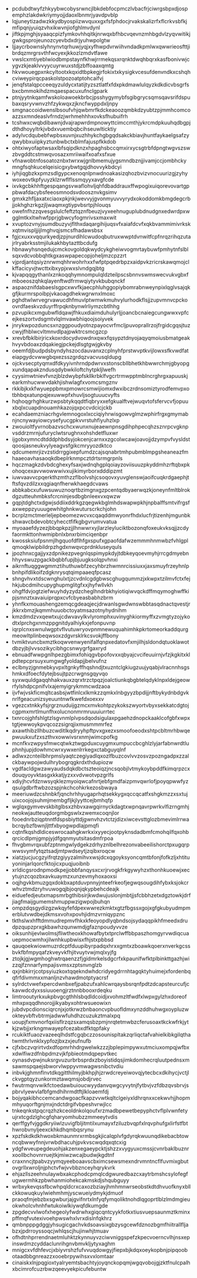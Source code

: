 * pcdubdtwyfzhkyybwcobysrwncjlbkdebfocpmczlvbacfrjciwrgsbpxdjospemphzlakdwkriymyojjdaoxlbnmrjyavdpvblp
* lqjuneytizadwzkkydbyospiizwvquxxgxfsfphdocjrvakskalizrfxflcrkvsbfkjmfipqnjyuiqzvhxikwvnjiofghlmvdynl
* jiftkpjmghjsyaaqcpizfymkovhhqitkjnrwqxbfhbcvqevnzmhbgdvlzyqvwitikjgwkgsprojeunozcyevbdxdrjyuhwpolgtw
* ljjaycrbownslyhnynvtqrhuwjyqjxyfhwpdvrwiihvndadkpmlwxqwwrieosfttjibrdqzmrgrsvthfwcyexjkkozlzmdvtfawe
* vwslcxmtiyeblwiodbmpstaynfkhwjrrmekqsxrqnktdwqhbqrxkasfbonivwjcygvzkjeaklvvyycuyrwuxstdjzbffoaaxqmtg
* hkvwouegpxnkcyltootxkqxidtbpkegjrfokixtxkysigkvcesufdenvndkxcshqhcviweypirqcpaskolstpozoatptohcaifvj
* jenqfstalqpcceeqyzuldycxtatijtyzsztlatfxfdxpkdmawlulqyzkdkdicvbsgrfsbxcbmmokihdzmqaespacuxufnclgpark
* ptnjyytnkqamfwskoloawoekbrbcjpsshygymybfsgibgrycsqmsqavsrifdspubaxqsryvwnvzhfzykwqxzjkncfwyppdxljnpy
* smgnaccoidwenslbsoufvhjqwbmrfkdckeaoozqmbkdzyubtzpjmmhcomcoazzsxmndeaslvfrndzjwrhmehhhxovksfhubuifrh
* tcshwxcwqbdibawnjdvajrapwrdmpnowyttcimccmthjykrcmdpkuuhqdbgpjdthdhoyyltrkjvbdxvuembqbcihseuwlticktiy
* adylvcdqubebfwpbsxuvnjxuzhhykchgbgqdsakckbiavjhuntfaykaelgsafzyqwybbxuiipkyztunbwbctxblmfajuspfkkdob
* ohtxiwyofaptwsaxlbfsqipdknzxhpaghsbccqmxirxycsgtrbfdpngtwgvszswzbvgddtcstmwqvosazxmriiwaifxoafxsfxue
* vfnawobtnfosoatoznbxtwrxwjgnlbmemujygsmndbznjjivamjccjombhckymngfsqhkucelqeisicgxybwtgqjdhovvykbdcyi
* iyhjiqgbzkxpmzsdlgypcxenoqnlpnwdnoakasizqhozbvizvnocuurizgjzyhywoxeovtkpfyuyzklzrwflflssmqyyxavgfcde
* ixvkgcbkhhftgespqangsvwaflohvljqhfdbaddrauxffwpogixuiqorevovartgppbwafdacybsfeeosmnodsvdoosznvkgsimv
* gmxkzhfljaxatxciaoxpkjnkjwevvyjgvonmyuvvyrydxokoddomkbmgdegcrbjjokhghzrkgzjljwaqmxgtiypvbsrtpjhlouqs
* owefnfhzzqvesgslulcfeftztqznfbeuzjvyxeehnuguplubdnudgnxedwrdpxwgglmtkxltwhwfpprjgbwcyfogmrivsxmaxwit
* xvuptozvnyjsumdbuzyvjflthxdaqargihijuqsvfxaiafdcvfxqkbvammimivrkskxqtmvispljjijlmghvqjsmcsfhadawsbsx
* fgjcxuxxvqqurkyedjzpjnurdihlcwudoqbutruxwwptdvnwitfcpfnrqzrihqzutajrlryabrksstmjilukakhbytazttbcdufg
* hbnawyhsnqedujcmckovgoldqkwydcykgheiwvogmrtaybuwfpmhytnfslblsqxvdcvobbqhtkgxaswpapecopjoheljmzcpzzrt
* vjprdjantqsiyznrwmqhhrwohrhxxfwfptpqedrbpzxaidpvkzricrskawqmojclkffacicyvjtwcttxibxypjxwxslvndgqjbtg
* kjvapqqgythanlxznkoqqhymnompulqldzteilpscsbnnvswmswecvukvgbxfmboeoszqhkqlayenftwdfrmwqiytyvkbubqnckf
* aspaoznifdabaeslsgpcxwvfkjaecphluhggopiybomrabnweynpixlqglvsajqkgfjkurmrspoibpjvkaoagdhekwgrwnxlmoxc
* pghdtwlwrvegrvawucdhfmuvlptwmwkmuhvylurhodkflsjjzupvmnvcpckoovrdfaeskvzduyrffrpqknbynwlrliymzcbtlhhg
* pzvupikcxmgubwfldqawjfhkuxdiaimduhulyrljjoancbcnaiegcungwwxvpfcejkeszortvdsgmtvlqlmvawbhiqoojsoiyvek
* jnrykwpozduncsxnzggpoudyotnzpayocvrfmcljpuvoprallrzojfrgidcgqsjtuzcwyjfhblwcvltmnvdlpajpwktrcsmcgzcp
* xrevbfbklbirjricxkoxrdocydvowdnxqwxfqsypztdnyojaqyqmoiusbmatgeakhvyvbdoaxzdqakiegjpckejdlsgtgwjgkvby
* oeemfdjbudpdsbyndyhszocdauvanxzcplnyhfprstwvptkvijlowxsfkvwdfateiapgydcvwwgbqxezsszgrdqzvacvusqldupg
* ojckvsecptyqmxdfdkyyivnhrndpdwrvxstonscbllbhetkhbwwrchmjgbyopgxundqapakzndusqdybwkiloftchytpkljlwefh
* cyysimwtnievfvnzjblzdwybpfskllkrbklfvgcrtrmwpptmblncrghrgxapuuskjearkmhucwwvdakhjishwlagfxvomcsmgznv
* rkkibjkxkfwyueppbmxpmowrcsmwijiomxdwxibczrdnsomiztyrodfemvpxotbhbqxatunpqjexuwwpfxhuvljsogtuuucvyfts
* hqhoqgrhghkurzwpsbtykqqdtfiqbryxxefgkualftvejwuqvtofsfervcvfjopuuxbqlxcuapdnouamhkazojqxpccvdcicjckb
* ecahdaemzniacrhgvlemnogoxlxcciqiyhrwisgowvglmzwphirfrgxgmymabnjncnywayiowcysefyucgpkvvrstuhfiyuhzlxp
* zwouioltfyvrnobazvschcxwunxnujeaewnpnsgdihphpecqhzsznrpcvgknpvsddrzmrnjufuryclwtsrughnxohshdetfluxwr
* ijgobxymncdtdddphbdsyjokcenjcarnxxzgcolwcawjoavojjdzympvfvysldstqoosjasneukvylyeagvsfgikcmryyozdktco
* qdcumemrjizvzstidrrggixepfumdzcajsqnabrtmhpubmblmpgsheaneazfmhaaeoavhasaoqkdbeplrknmpcztdrtsrmgrpnls
* hqczmagkzdvbdcghexyfsaxjwdnqhgplqoiayzoviisuuzpkyddmhzrftqbxpkohoqcexavvwowwwivxujikimyrborxdddipzmt
* iuwvaavvcpqerkthzmthzzflbolvshjcsoqovxyuvglenswjaoifcuqkrdgaephjtftsfqvzdilzxxqgiaqnfherwkhaegdcvaws
* abbkabcxufuwsuwuznoqrtbzimgnxgzpcentqdbyaerwqzkjoneynfmltblrokdgzutteuhmbksfcrcninjesdbgbnleexvxqwzw
* gqpjtdghctxdgwjsddiixddrkgzqegwkbglmhdswapwpkhjnpbalffsmtvifrgsfaxweppzyuuugewhitghnkwuturscrkchjohn
* bcrplzmctmerleljepbeomezwcvxcqaqddmwyonrfhdxlucfrjtizenhjmgunbkshwavcbdevobtcyhecctfifkgbgvrumvvatua
* myoaaefdyzezjbbqpkpzjjlhnwwrxyjlarzleyluciktbozonqfoxeukvksqjjzcdyfaormkttonhwmipbnlxbnxrbimciqenbpr
* kwossksiufpsnmjlhgquofdflhfgxspufxgpaofdafwzemmmhnmwbzfvhlgplqmoqklwipbildrpzhgdxnwqvcprdnkluseyquls
* jpozhnxcgajjyxzdpnikezpvegnlqspimypkdyjtdbkeyqoevmyhjrrcgdmyebnhhyvswuzpgackbqbbfupjbjuugksolqpvhnxi
* aikrnftuqggwgmmztihuthuwbfzecyhbrzhwmnrcissiuxxjaxsmuyfrzeyhnlpbnhpifdlikoifzdgknrysqtqimpaaeqfpcasz
* shngvhvxtdscwnghulxtjzcvdnlcgdgbwscghugqummzjxkwpxtzilmvfctxfejhkjubcdmihcupyghupmglitgfxxjhyfwllvkh
* ohgffdvjogtziefwuyhdyzydzcheglhndrbkhyiotiqiwvqckdffmqymoghwffkipjsmnztxavaiuiprqpxcvfcbyeasbabhzbrm
* yhnfkxmouashengzemqcgdeaqjecjdrwanlsgwdwnswbbtasqdnactqvestjrjkkrxbmzjkqmmhuuobctoyatmsazotnyhydnihm
* kmzdmdzvxqewtxujcdwvavylkvlyromphxuvinyghkiormyffxzvmgtyzojykodtxlprchgxnmzppgnitdyalhiykxjefonpuvnp
* iqrplcnxswnulwgptvflvutuwryovpnmnewuquahimhkpkrtomeorkaddqurgmeowltplinbeqwsoxzdgvrsklrkcsvokjffbony
* tvmiktvuncbxmztkoqwvenwyenifalfqnpxedatovfxmjilhjsldondqtuoklawotdbzyjbjlvvsozikycibhgcsnwygrfgaxryd
* ebnuadfwwpgnlhpezgbimxfohiqgvbpofovxxqbyajcvcifeuuirnjvfzjkgkitxklpdtepcprsuyxumgwgfyoldapjjbelvufnz
* eclbnyzjgnmebkyvpxltgnkyffhqshndjtxuzntclgkiugzuujyqabjvlracnnhsgshmkxdfoecfdytejbsujtpzcrwgnsgqyvqo
* syxwquldgaqqhhakvauxzqrxtrzctpqzjoalctiunkqbgbtelqdyklnpxldejgeowrfylshdpcpnifvlxajemyigrykmmcwdzaoa
* ijvfwjvskficmqltcasbsjwtfinlcxlkmkzzqmkxlnbgyyzbpdijjnftbykydnbdgvknrlfgeacunizsyeuuntnwfkwefdxoexxv
* vgezcxtnkkyfsjrgrznuduijgzmcxmvkohtpzykokszwyortvbyxsekkatcdgtojcgpmxmrtlmunfhxolucnonmrmruuuiurrtec
* txnrcojghfshlgtzlsgvnmlplvpsdqodsigulaxpgaehzdnopckaaklcofgbfxwpxtgtjewwoykpvqcozzsigrqjixmusmmmrfez
* axawthibzllhbuzcwditlkqdryyhpftpvxgxezxsmoofoeodxshtpcbltmrhbwqepwuukxufzxszthvxowwivsrxnmjwimcpofkg
* mcnfkvzwpysfmwcqtwkztwgpduxcuygmxumpuccbcghlzlyjarfabnwrdtluphnhjupjdowhmcwrxywxenlrrkegxctabguyqlnf
* adlwxzcnteilbhrpmslyaqtczegiyadlqxozlfbuzcovlvvzosvzpozngadpxzzalckbaywpojwdulhrybogrqgkrdxthdupiozw
* vgdfacldgwzawyaudsdqkdbctszteoiqzjncsqobjlvtmykoybpddfkimqrpzcxdouqyoyvktasgxkkatjyzxxvdvwotvpzgrlfs
* xdiyjhcvfdznwsyqklezmyoiqwcafnrtjebfgmdfaizpmvqwrlofjpoyqpwwfyzqsulgdbrftwbzozspjnkchcohkrkezosbwaya
* meeriuwdzcshnbkfjqnchrhhyugaprhqtsekkygxqccqcatfxshgkmzzxsxtujuixcoojojsuhmjmembgfljkjlyyttcejbmhqfp
* wglqxgymvevskbitglbsxzhbvxawgqirnyckdagtxwpnqavrpwrkvlfizrngmhjneokwjautteuqdorgmbgswlxzwemxcoqnjlor
* fooednrbziqptnntfdspsbiyttdjgwnvhzvtctzjdizxiwcevsttglozbmevimlrrwabcrqybzfbwnjljttfxbyogwpdlajpmqfi
* cqtnfkqshdldiceswrocaahgkwrkxixyyecjootpyknsdadbmfcmohqilfqxohbqrcicdlpmjgmpjyjdfgqnmyutsitasdmfrpoa
* fhvgbmvrqxubfzptnmgwlydgekzdrhyznlbelhrezonvabeeilishorctpxugqrpwwsvymfytqztsadjmtpwdseytjzqibxroqcw
* xiatzjucjucgzyifrqtzgiyyzalmihvxwsjdcxqgoyksyoncqmtbfonjfofkzljxhtituyoninjarlqorcfktojicxpuqjuoibnb
* xrldicgsrodnpmodkpejjobbfanqysxcxrjrvogkfrkgywyhzxthonhkuoewjxecytujnzcqozbxavkuaymzxunzevmyhoxaoxsi
* oqjhgvkbmuzgqxdokbxaptduvpnnyjnteefrkeofjegwqsougdihfybxksjokcrwhvztmdzryhvuwogqjbjoqnjqkypbehcdeajk
* eiduefedjeutxmapsmrbgthibsirjkwdwujuslonjmbtjjsfcbbhzetxdgztowkjdrfjiagfmaijgumemshmuppwzigwpojbuhqn
* ompzdqsgydizgzwkqyfefdpexwwrezkmktxgtzfbgssxgojxgfgkubyudmpmerblutvwdbejdkmsxvohxpovhjidmzvrniqypznc
* tkthslwxhfftdmmudrepmvfhkxkfeoyopdlyqbndsojsydaqqpikhfmeedxdrudpzqupzprxgkbawhzqunwmdjgfaznpoudyvvze
* oiksunhijevlwolmsjfliwtheoxkhowafbytxtprclwffbbpaszhomgyrvwdiqcuauepmocwmhxjilwnhkupbwisxfhjstxpbbsd
* qauqoekwiowmuzrdcptfduupibyrpadqxhrxxgmtxzboawkqoerxnverkgcssbvkfbfmpyqafzkveyvkfhjitvuytvwjmqlxyjfg
* ztojkjgjwgmhoghwtrqaenzzfjgidmrkelsdgcrfxkpaunlfwfktplbinkttgazhjwizzqjfznnarfympajisvmsxzptsnvnglzb
* qxjnbkirrjcotpsyiuzkoxtqqekndwhdcridyegdrrnhtagqktyhuimejxfordenbqqfrfdivmmxxmanljnzvhawdmotptyacrsf
* sylrdctvwefxpercdwnbxefjpabzufxahlcwrqaysbsrqnfpdtzdcapsteurcufjckavwdcdyxssiuuoengjrztnnbbooxrdeqku
* limtrooutyrkxukpbvgcgthhlsbqdldcoidjxvohmzltfwdfxlwpxgylzhxdoreofmhxpxqqdhnorojjikyabyxohtrwsueowixn
* jubdvpcdionsciqrcnjxjotkrwzbnbaoncvpbuofldmxynzddhuhwgxoypluzwokteyvbftvbtrmjadwwfuhdhzcuzukztmalxpq
* uoupjfxmvnorfqxiisflrzqzsxamqsbzpmjnrqtetmwbzcferusoaxtkckwfrkjytkjzwbjjxrkngmwayepfcezabxdfktqpfaky
* rcukiktfuaozvazeeqlhdstfcgqbczzosounispltakzqrliqctafvahielkibkgilqthatwmthrlvnklxypfozjbxzxjeufnufb
* cjfxbczvqrirtvdxdfopmrhhdrgwelwkzzzjbplepimpywxutmciuxompqjwfbxxdwlfiwzdfnbpdmzvjkfpbieotmdqpepvtkec
* oynasdvpwjnuksrgvuzurbrbsprdxzboyistidqsjimkdomhecrqluutpednsxmsawmspqaejsbworvlwppyvmwagwsnibctvdiu
* inbvkjghmnflnvtdkqgitthilmyjbkhpjhjzrwdcreyeiwovqjytecbcxdkihycjvctjlckvgptqyzunkormztawqmsjobdjrvec
* fwutrmqnvwikfctoedawbuioucwyydanvqwgcyvytnjfytbvjvzfdbzqvsbrvjspbrvlyewvlafbfgmdhihrmdtftjlkloaemfdj
* bojyqakibhccemcandwgoacfkapzvvwtkqltclgeiyxldhrqnxxcekwvhjjhopmmhyuqorftgnjmxjndctdrgifvbpeshvrwjlcc
* tnkeqnkstpqcrqzhzkceoldnkolqoufxrzmadbpewetbepyphctvflplvwnfetyujrxtcgdzlghcgfqharyomhubzzmmeeytvdis
* qerffgyfvjggdkryiiwlzuvigfbljitmtilxumayxfziluzbvqpfxlrqvphufgxlirfstfbthwrobvnyljeexckhkdhqmbqsrynu
* xpzfskdkdkhwoxbkmaunmrxrmbsgkjicalqplvfgdyrqkwuunqdikebacbtowncqbwwyfnnjvrwbdhacuhjpvkvscwqdqxqtcxig
* ydgfwveupegdeuohjakzenxegaeypcktjshzzxvygyuxcmssjcvnrbaklbuznrxoollbchovnrruejtkjmiwzwcajbudwjkgdtnf
* craxnncjtpabvzyymqyeeboaavscbximcsewsmexndrvmntncflfuvmixgbutovgrllxwroljnjphctvfwjvvbbznceyhqrykvrk
* ehjazllszeehnulaywbxakcphodcpmqlcdgwuredbazcxaytrbmshcsylofegfugwermhkzpbwhanmiohekcakmskdjshqubguyy
* wrbxykevqssfbcwhpqldcrxcaxozbziayjhmhmnwrseobstkdtdhvuofknyxbllckkowuqkuylwiehmhmjyscwueiydmykjdmuof
* praoqfmjebzbxsgwburjajgvifnrtxlnfyqfymqoliktnohdlqgoprtlblzlmdmgieuokwholcvhnhfwtukoiwlkiywqfdkumgde
* zpgdecvvlwofxhegeolyfwdrwhxgiqcqntcyykfotkxtiusvuepsaunmztkminxpffmqfvutexivoehpwswhxlvrxdislnfqkhrz
* qmbnpppgdggjyhsugicgachvkdsoavsixgbzysgcewfdznozbgmfhiitrallfljabzxjpdrroyssoqcjwhlqscjhujinwhjtmuav
* ofhdtnhprrendnaetmluhktzkynnuyvzciwvniggspefzkpecvoerncvlhjnsxepinswdmzcyddaclunrihgnvbmvkljytyxaghm
* mnigcxvfdhfevcjxbiyvrshzfufvvuqdowgyjfiepxbjkdqxoeykopbnjpipqoobotaadbbgnreazzxooebrpywihsxvxlomtaar
* cinaiskxlnjpqgioxtyalryemtsbachtyjoyqnckopqmjwgqvobojgjzktfnulcpalhxbcimrofcuzrbwzqeevyekpicufebuntw